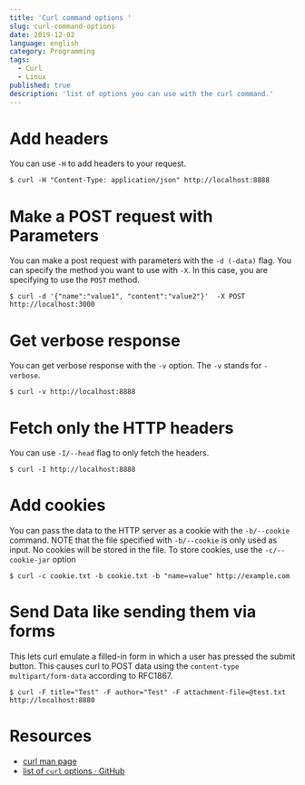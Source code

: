 ```yaml
---
title: 'Curl command options '
slug: curl-command-options
date: 2019-12-02
language: english
category: Programming
tags:
  - Curl
  - Linux
published: true
description: 'list of options you can use with the curl command.'
---
```


# Add headers

You can use `-H` to add headers to your request.

```
$ curl -H "Content-Type: application/json" http://localhost:8888
```

# Make a POST request with Parameters

You can make a post request with parameters with the `-d (-data)` flag.
You can specify the method you want to use with `-X`. In this case, you are specifying to use the `POST` method.

```
$ curl -d '{"name":"value1", "content":"value2"}'  -X POST http://localhost:3000
```

# Get verbose response

You can get verbose response with the `-v` option. The `-v` stands for `-verbose`.

```
$ curl -v http://localhost:8888
```

# Fetch only the HTTP headers

You can use `-I/--head` flag to only fetch the headers.

```
$ curl -I http://localhost:8888
```

# Add cookies

You can pass the data to the HTTP server as a cookie with the `-b/--cookie` command.
NOTE that the file specified with `-b/--cookie` is only used as input. No cookies will be stored in the file. To store cookies, use the `-c/--cookie-jar` option

```
$ curl -c cookie.txt -b cookie.txt -b "name=value" http://example.com
```

# Send Data like sending them via forms

This lets curl emulate a filled-in form in which a user has pressed the submit button. This causes curl to POST data using the `content-type multipart/form-data` according to RFC1867.

```
$ curl -F title="Test" -F author="Test" -F attachment-file=@test.txt http://localhost:8880
```

# Resources

- [curl man page](http://www.mit.edu/afs.new/sipb/user/ssen/src/curl-7.11.1/docs/curl.html)
- [list of `curl` options · GitHub](https://gist.github.com/eneko/dc2d8edd9a4b25c5b0725dd123f98b10)

